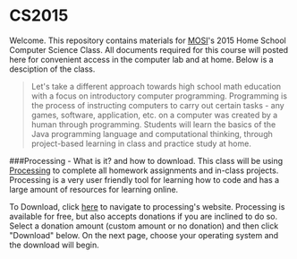 # CS2015
Welcome. This repository contains materials for [MOSI](mosi.org)'s 2015 Home School Computer Science Class. All documents required for this course will posted here for convenient access in the computer lab and at home. Below is a desciption of the class.
>Let's take a different approach towards high school math education with a focus on introductory computer programming. Programming is the process of instructing computers to carry out certain tasks - any games, software, application, etc. on a computer was created by a human through programming. Students will learn the basics of the Java programming language and computational thinking, through project-based learning in class and practice study at home. 

###Processing - What is it? and how to download.
This class will be using [Processing](processing.org) to complete all homework assignments and in-class projects. Processing is a very user friendly tool for learning how to code and has a large amount of resources for learning online.

To Download, click [here](https://processing.org/download/) to navigate to processing's website. Processing is available for free, but also accepts donations if you are inclined to do so. Select a donation amount (custom amount or no donation) and then click "Download" below. On the next page, choose your operating system and the download will begin. 


